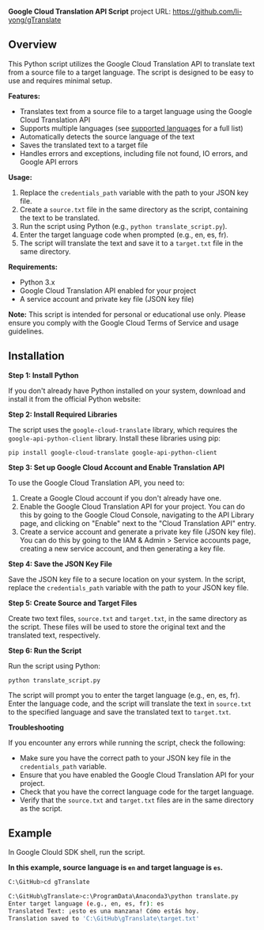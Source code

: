 **Google Cloud Translation API Script**
project URL: https://github.com/li-yong/gTranslate

## Overview
This Python script utilizes the Google Cloud Translation API to translate text from a source file to a target language. The script is designed to be easy to use and requires minimal setup.

**Features:**

* Translates text from a source file to a target language using the Google Cloud Translation API
* Supports multiple languages (see [supported languages](https://cloud.google.com/translate/docs/languages) for a full list)
* Automatically detects the source language of the text
* Saves the translated text to a target file
* Handles errors and exceptions, including file not found, IO errors, and Google API errors

**Usage:**

1. Replace the `credentials_path` variable with the path to your JSON key file.
2. Create a `source.txt` file in the same directory as the script, containing the text to be translated.
3. Run the script using Python (e.g., `python translate_script.py`).
4. Enter the target language code when prompted (e.g., en, es, fr).
5. The script will translate the text and save it to a `target.txt` file in the same directory.

**Requirements:**

* Python 3.x
* Google Cloud Translation API enabled for your project
* A service account and private key file (JSON key file)

**Note:** This script is intended for personal or educational use only. Please ensure you comply with the Google Cloud Terms of Service and usage guidelines.

## Installation
**Step 1: Install Python**

If you don't already have Python installed on your system, download and install it from the official Python website: 

**Step 2: Install Required Libraries**

The script uses the `google-cloud-translate` library, which requires the `google-api-python-client` library. Install these libraries using pip:
```
pip install google-cloud-translate google-api-python-client
```
**Step 3: Set up Google Cloud Account and Enable Translation API**

To use the Google Cloud Translation API, you need to:

1. Create a Google Cloud account if you don't already have one.
2. Enable the Google Cloud Translation API for your project. You can do this by going to the Google Cloud Console, navigating to the API Library page, and clicking on "Enable" next to the "Cloud Translation API" entry.
3. Create a service account and generate a private key file (JSON key file). You can do this by going to the IAM & Admin > Service accounts page, creating a new service account, and then generating a key file.

**Step 4: Save the JSON Key File**

Save the JSON key file to a secure location on your system. In the script, replace the `credentials_path` variable with the path to your JSON key file.

**Step 5: Create Source and Target Files**

Create two text files, `source.txt` and `target.txt`, in the same directory as the script. These files will be used to store the original text and the translated text, respectively.

**Step 6: Run the Script**

Run the script using Python:
```
python translate_script.py
```
The script will prompt you to enter the target language (e.g., en, es, fr). Enter the language code, and the script will translate the text in `source.txt` to the specified language and save the translated text to `target.txt`.

**Troubleshooting**

If you encounter any errors while running the script, check the following:

* Make sure you have the correct path to your JSON key file in the `credentials_path` variable.
* Ensure that you have enabled the Google Cloud Translation API for your project.
* Check that you have the correct language code for the target language.
* Verify that the `source.txt` and `target.txt` files are in the same directory as the script.


## Example
In Google Clould SDK shell, run the script.

**In this example, source language is `en` and target language is `es`.**

```bash
C:\GitHub>cd gTranslate

C:\GitHub\gTranslate>c:\ProgramData\Anaconda3\python translate.py
Enter target language (e.g., en, es, fr): es
Translated Text: ¡esto es una manzana! Cómo estás hoy.
Translation saved to 'C:\GitHub\gTranslate\target.txt'
```
